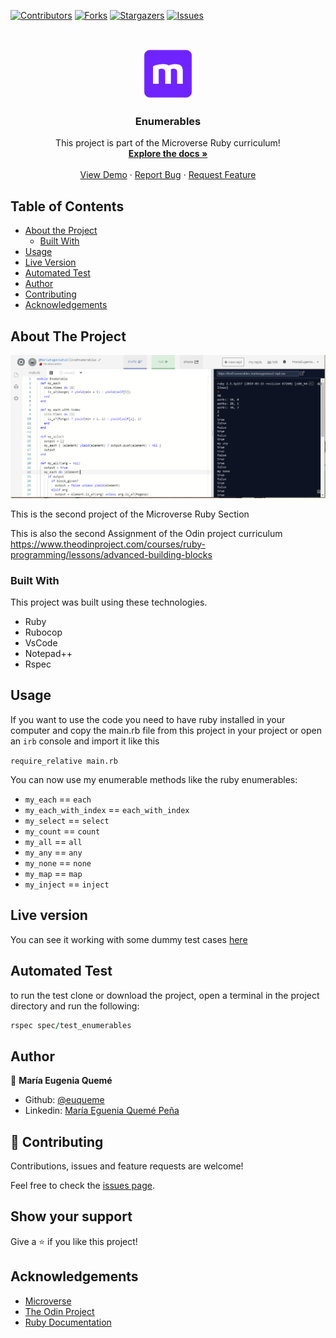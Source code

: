 <!--
*** Thanks for checking out this README Template. If you have a suggestion that would
*** make this better, please fork the repo and create a pull request or simply open
*** an issue with the tag "enhancement".
*** Thanks again! Now go create something AMAZING! :D
-->

<!-- PROJECT SHIELDS -->
<!--
*** I'm using markdown "reference style" links for readability.
*** Reference links are enclosed in brackets [ ] instead of parentheses ( ).
*** See the bottom of this document for the declaration of the reference variables
*** for contributors-url, forks-url, etc. This is an optional, concise syntax you may use.
*** https://www.markdownguide.org/basic-syntax/#reference-style-links
-->
[![Contributors][contributors-shield]][contributors-url]
[![Forks][forks-shield]][forks-url]
[![Stargazers][stars-shield]][stars-url]
[![Issues][issues-shield]][issues-url]

<!-- PROJECT LOGO -->
<br />
<p align="center">
  <a href="https://github.com/euqueme/enumerable-methods">
    <img src="img/mLogo.png" alt="Logo" width="80" height="80">
  </a>

  <h3 align="center">Enumerables</h3>

  <p align="center">
    This project is part of the Microverse Ruby curriculum!
    <br />
    <a href="https://github.com/euqueme/enumerable-methods"><strong>Explore the docs »</strong></a>
    <br />
    <br />
    <a href="https://repl.it/@MariaEugeniaEu2/liveEnumerables">View Demo</a>
    ·
    <a href="https://github.com/euqueme/enumerable-methods/issues">Report Bug</a>
    ·
    <a href="https://github.com/euqueme/enumerable-methods/issues">Request Feature</a>
  </p>
</p>

<!-- TABLE OF CONTENTS -->
## Table of Contents

* [About the Project](#about-the-project)
  * [Built With](#built-with)
* [Usage](#usage)
* [Live Version](#live-version)
* [Automated Test](#automated-test)
* [Author](#author)
* [Contributing](#-contributing)
* [Acknowledgements](#acknowledgements)

<!-- ABOUT THE PROJECT -->
## About The Project

[![Product Name Screen Shot][product-screenshot]](https://repl.it/@MariaEugeniaEu2/liveEnumerables)

This is the second project of the Microverse Ruby Section

This is also the second Assignment of the Odin project curriculum https://www.theodinproject.com/courses/ruby-programming/lessons/advanced-building-blocks

### Built With
This project was built using these technologies.
* Ruby
* Rubocop
* VsCode
* Notepad++
* Rspec

## Usage

If you want to use the code you need to have ruby installed in your computer and copy the main.rb file from this project in your project or open an ``irb`` console and import it like this

```require_relative main.rb```

You can now use my enumerable methods like the ruby enumerables:

- ``my_each`` == ``each``
- ``my_each_with_index`` == ``each_with_index``
- ``my_select`` == ``select``
- ``my_count`` == ``count``
- ``my_all`` == ``all``
- ``my_any`` == ``any``
- ``my_none`` == ``none``
- ``my_map`` == ``map``
- ``my_inject`` == ``inject``

<!-- LIVE VERSION -->
## Live version

You can see it working with some dummy test cases [here](https://repl.it/@MariaEugeniaEu2/liveEnumerables)

<!-- AUTOMATED TEST -->
## Automated Test

to run the test clone or download the project, open a terminal in the project directory and run the following:

```ruby
rspec spec/test_enumerables
```

<!-- CONTACT -->
## Author

👤 **María Eugenia Quemé**

- Github: [@euqueme](https://github.com/euqueme)
- Linkedin: [María Eguenia Quemé Peña](https://www.linkedin.com/in/maria-queme/)

<!-- CONTRIBUTING -->
## 🤝 Contributing

Contributions, issues and feature requests are welcome!

Feel free to check the [issues page](https://github.com/euqueme/enumerable-methods/issues).

## Show your support

Give a ⭐️ if you like this project!

<!-- ACKNOWLEDGEMENTS -->
## Acknowledgements
* [Microverse](https://www.microverse.org/)
* [The Odin Project](https://www.theodinproject.com/)
* [Ruby Documentation](https://www.ruby-lang.org/en/documentation/)

<!-- MARKDOWN LINKS & IMAGES -->
<!-- https://www.markdownguide.org/basic-syntax/#reference-style-links -->
[contributors-shield]: https://img.shields.io/github/contributors/euqueme/enumerable-methods.svg?style=flat-square
[contributors-url]: https://github.com/euqueme/enumerable-methods/graphs/contributors
[forks-shield]: https://img.shields.io/github/forks/euqueme/enumerable-methods.svg?style=flat-square
[forks-url]: https://github.com/euqueme/enumerable-methods/network/members
[stars-shield]: https://img.shields.io/github/stars/euqueme/enumerable-methods.svg?style=flat-square
[stars-url]: https://github.com/euqueme/enumerable-methods/stargazers
[issues-shield]: https://img.shields.io/github/issues/euqueme/enumerable-methods.svg?style=flat-square
[issues-url]: https://github.com/euqueme/enumerable-methods/issues
[product-screenshot]: img/screenshot.PNG
